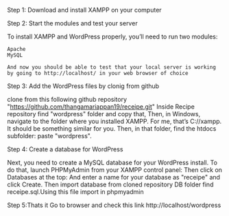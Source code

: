 Step 1: Download and install XAMPP on your computer

Step 2: Start the modules and test your server

To install XAMPP and WordPress properly, you’ll need to run two modules:

    Apache
    MySQL

    And now you should be able to test that your local server is working by going to http://localhost/ in your web browser of choice

Step 3: Add the WordPress files by clonig from github

clone from this following github repository
"https://github.com/thangamariappan19/receipe.git"
Inside Recipe repository find "wordpress" folder and copy that,
Then, in Windows, navigate to the folder where you installed XAMPP. For me, that’s C://xampp. It should be something similar for you. Then, in that folder, find the htdocs subfolder: paste "wordpress".

Step 4: Create a database for WordPress

Next, you need to create a MySQL database for your WordPress install. To do that, launch PHPMyAdmin from your XAMPP control panel:
Then click on Databases at the top:
And enter a name for your database as "receipe" and click Create. Then import database from cloned repository DB folder find receipe.sql.Using this file import in phpmyadmin

Step 5:Thats it Go to browser and check this link http://localhost/wordpress

